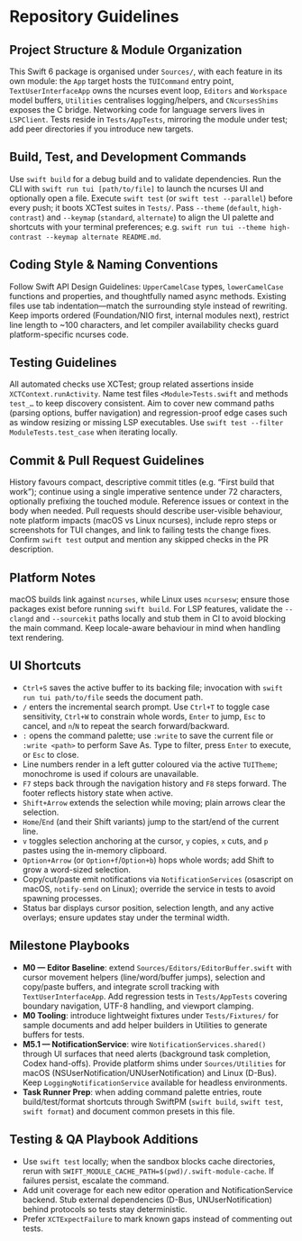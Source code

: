 # Repository Guidelines

## Project Structure & Module Organization
This Swift 6 package is organised under `Sources/`, with each feature in its own module: the `App` target hosts the `TUICommand` entry point, `TextUserInterfaceApp` owns the ncurses event loop, `Editors` and `Workspace` model buffers, `Utilities` centralises logging/helpers, and `CNcursesShims` exposes the C bridge. Networking code for language servers lives in `LSPClient`. Tests reside in `Tests/AppTests`, mirroring the module under test; add peer directories if you introduce new targets.

## Build, Test, and Development Commands
Use `swift build` for a debug build and to validate dependencies. Run the CLI with `swift run tui [path/to/file]` to launch the ncurses UI and optionally open a file. Execute `swift test` (or `swift test --parallel`) before every push; it boots XCTest suites in `Tests/`.
Pass `--theme` (`default`, `high-contrast`) and `--keymap` (`standard`, `alternate`) to align the UI palette and shortcuts with your terminal preferences; e.g. `swift run tui --theme high-contrast --keymap alternate README.md`.

## Coding Style & Naming Conventions
Follow Swift API Design Guidelines: `UpperCamelCase` types, `lowerCamelCase` functions and properties, and thoughtfully named async methods. Existing files use tab indentation—match the surrounding style instead of rewriting. Keep imports ordered (Foundation/NIO first, internal modules next), restrict line length to ~100 characters, and let compiler availability checks guard platform-specific ncurses code.

## Testing Guidelines
All automated checks use XCTest; group related assertions inside `XCTContext.runActivity`. Name test files `<Module>Tests.swift` and methods `test_…` to keep discovery consistent. Aim to cover new command paths (parsing options, buffer navigation) and regression-proof edge cases such as window resizing or missing LSP executables. Use `swift test --filter ModuleTests.test_case` when iterating locally.

## Commit & Pull Request Guidelines
History favours compact, descriptive commit titles (e.g. “First build that work”); continue using a single imperative sentence under 72 characters, optionally prefixing the touched module. Reference issues or context in the body when needed. Pull requests should describe user-visible behaviour, note platform impacts (macOS vs Linux ncurses), include repro steps or screenshots for TUI changes, and link to failing tests the change fixes. Confirm `swift test` output and mention any skipped checks in the PR description.

## Platform Notes
macOS builds link against `ncurses`, while Linux uses `ncursesw`; ensure those packages exist before running `swift build`. For LSP features, validate the `--clangd` and `--sourcekit` paths locally and stub them in CI to avoid blocking the main command. Keep locale-aware behaviour in mind when handling text rendering.

## UI Shortcuts
- `Ctrl+S` saves the active buffer to its backing file; invocation with `swift run tui path/to/file` seeds the document path.
- `/` enters the incremental search prompt. Use `Ctrl+T` to toggle case sensitivity, `Ctrl+W` to constrain whole words, `Enter` to jump, `Esc` to cancel, and `n`/`N` to repeat the search forward/backward.
- `:` opens the command palette; use `:write` to save the current file or `:write <path>` to perform Save As. Type to filter, press `Enter` to execute, or `Esc` to close.
- Line numbers render in a left gutter coloured via the active `TUITheme`; monochrome is used if colours are unavailable.
- `F7` steps back through the navigation history and `F8` steps forward. The footer reflects history state when active.
- `Shift+Arrow` extends the selection while moving; plain arrows clear the selection.
- `Home`/`End` (and their Shift variants) jump to the start/end of the current line.
- `v` toggles selection anchoring at the cursor, `y` copies, `x` cuts, and `p` pastes using the in-memory clipboard.
- `Option+Arrow` (or `Option+f`/`Option+b`) hops whole words; add Shift to grow a word-sized selection.
- Copy/cut/paste emit notifications via `NotificationServices` (osascript on macOS, `notify-send` on Linux); override the service in tests to avoid spawning processes.
- Status bar displays cursor position, selection length, and any active overlays; ensure updates stay under the terminal width.

## Milestone Playbooks
- **M0 — Editor Baseline**: extend `Sources/Editors/EditorBuffer.swift` with cursor movement helpers (line/word/buffer jumps), selection and copy/paste buffers, and integrate scroll tracking with `TextUserInterfaceApp`. Add regression tests in `Tests/AppTests` covering boundary navigation, UTF-8 handling, and viewport clamping.
- **M0 Tooling**: introduce lightweight fixtures under `Tests/Fixtures/` for sample documents and add helper builders in Utilities to generate buffers for tests.
- **M5.1 — NotificationService**: wire `NotificationServices.shared()` through UI surfaces that need alerts (background task completion, Codex hand-offs). Provide platform shims under `Sources/Utilities` for macOS (NSUserNotification/UNUserNotification) and Linux (D-Bus). Keep `LoggingNotificationService` available for headless environments.
- **Task Runner Prep**: when adding command palette entries, route build/test/format shortcuts through SwiftPM (`swift build`, `swift test`, `swift format`) and document common presets in this file.

## Testing & QA Playbook Additions
- Use `swift test` locally; when the sandbox blocks cache directories, rerun with `SWIFT_MODULE_CACHE_PATH=$(pwd)/.swift-module-cache`. If failures persist, escalate the command.
- Add unit coverage for each new editor operation and NotificationService backend. Stub external dependencies (D-Bus, UNUserNotification) behind protocols so tests stay deterministic.
- Prefer `XCTExpectFailure` to mark known gaps instead of commenting out tests.
